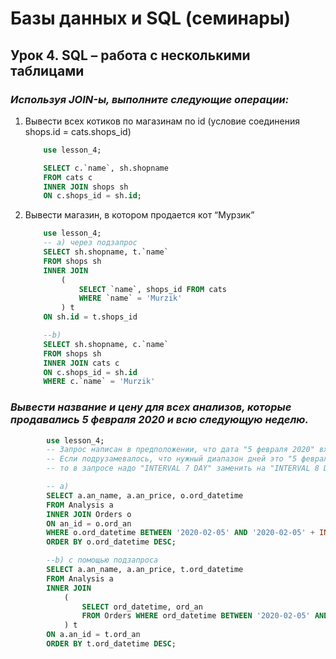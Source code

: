 # Базы данных и SQL (семинары)

## Урок 4. SQL – работа с несколькими таблицами

### *Используя JOIN-ы, выполните следующие операции:*

1. Вывести всех котиков по магазинам по id (условие соединения shops.id = cats.shops_id)

    ``` sql
        use lesson_4;

        SELECT c.`name`, sh.shopname
        FROM cats c
        INNER JOIN shops sh
        ON c.shops_id = sh.id;
    ```

2. Вывести магазин, в котором продается кот “Мурзик”

    ``` sql
        use lesson_4;
        -- a) через подзапрос
        SELECT sh.shopname, t.`name`
        FROM shops sh
        INNER JOIN
            (
                SELECT `name`, shops_id FROM cats
                WHERE `name` = 'Murzik'
            ) t
        ON sh.id = t.shops_id

        --b)
        SELECT sh.shopname, c.`name`
        FROM shops sh
        INNER JOIN cats c
        ON c.shops_id = sh.id
        WHERE c.`name` = 'Murzik'
    ```

### *Вывести название и цену для всех анализов, которые продавались 5 февраля 2020 и всю следующую неделю.*

```sql
        use lesson_4;
        -- Запрос написан в предположении, что дата "5 февраля 2020" входит в неделю.
        -- Если подрузамевалось, что нужный диапазон дней это "5 февраля 2020" и плюс неделя,
        -- то в запросе надо "INTERVAL 7 DAY" заменить на "INTERVAL 8 DAY".

        -- a)
        SELECT a.an_name, a.an_price, o.ord_datetime
        FROM Analysis a
        INNER JOIN Orders o
        ON an_id = o.ord_an
        WHERE o.ord_datetime BETWEEN '2020-02-05' AND '2020-02-05' + INTERVAL 7 DAY
        ORDER BY o.ord_datetime DESC;

        --b) с помощью подзапроса
        SELECT a.an_name, a.an_price, t.ord_datetime
        FROM Analysis a
        INNER JOIN
            (
                SELECT ord_datetime, ord_an
                FROM Orders WHERE ord_datetime BETWEEN '2020-02-05' AND '2020-02-05' + INTERVAL 7 DAY
            ) t
        ON a.an_id = t.ord_an
        ORDER BY t.ord_datetime DESC;
```
